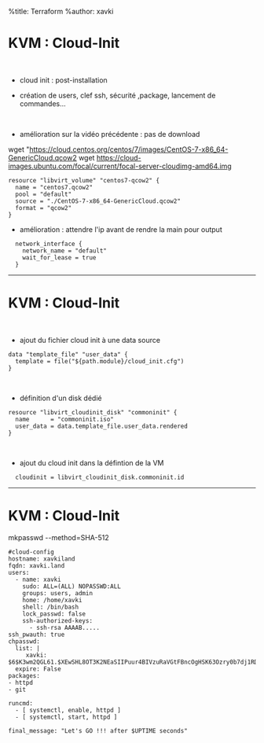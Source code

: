 %title: Terraform
%author: xavki


# KVM : Cloud-Init


<br>


* cloud init : post-installation

* création de users, clef ssh, sécurité ,package, lancement de commandes...

<br>


* amélioration sur la vidéo précédente : pas de download

wget "https://cloud.centos.org/centos/7/images/CentOS-7-x86_64-GenericCloud.qcow2
wget https://cloud-images.ubuntu.com/focal/current/focal-server-cloudimg-amd64.img

```
resource "libvirt_volume" "centos7-qcow2" {
  name = "centos7.qcow2"
  pool = "default"
  source = "./CentOS-7-x86_64-GenericCloud.qcow2"
  format = "qcow2"
}
```

* amélioration : attendre l'ip avant de rendre la main pour output

```
  network_interface {
    network_name = "default"
    wait_for_lease = true
  }
```

-----------------------------------------------------------------------------------------

# KVM : Cloud-Init


<br>


* ajout du fichier cloud init à une data source

```
data "template_file" "user_data" {
  template = file("${path.module}/cloud_init.cfg")
}
```

<br>


* définition d'un disk dédié

```
resource "libvirt_cloudinit_disk" "commoninit" {
  name      = "commoninit.iso"
  user_data = data.template_file.user_data.rendered
}
```

<br>


* ajout du cloud init dans la défintion de la VM

```
  cloudinit = libvirt_cloudinit_disk.commoninit.id
```

-----------------------------------------------------------------------------------------

# KVM : Cloud-Init


mkpasswd --method=SHA-512

```
#cloud-config
hostname: xavkiland
fqdn: xavki.land
users:
  - name: xavki
    sudo: ALL=(ALL) NOPASSWD:ALL
    groups: users, admin
    home: /home/xavki
    shell: /bin/bash
    lock_passwd: false
    ssh-authorized-keys:
      - ssh-rsa AAAAB.....
ssh_pwauth: true
chpasswd:
  list: |
     xavki: $6$K3wm2QGL61.$XEwSHL8OT3K2NEaSIIPuur4BIVzuRaVGtFBncOgHSK63Ozry0b7dj1RDZuiBP7k7heJjRmLsJU3CpEaXOuhYB1
  expire: False
packages:
- httpd
- git

runcmd:
  - [ systemctl, enable, httpd ]
  - [ systemctl, start, httpd ]

final_message: "Let's GO !!! after $UPTIME seconds"

```


